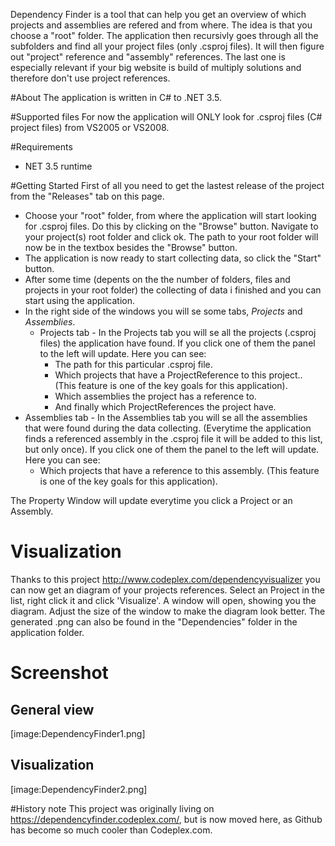 Dependency Finder is a tool that can help you get an overview of which projects and assemblies are refered and from where.
The idea is that you choose a "root" folder. The application then recursivly goes through all the subfolders and find all your project files (only .csproj files). It will then figure out "project" reference and "assembly" references. The last one is especially relevant if your big website is build of multiply solutions and therefore don't use project references.

#About
The application is written in C# to .NET 3.5.

#Supported files
For now the application will ONLY look for .csproj files (C# project files) from VS2005 or VS2008.

#Requirements
- NET 3.5 runtime

#Getting Started
First of all you need to get the lastest release of the project from the "Releases" tab on this page.

* Choose your "root" folder, from where the application will start looking for .csproj files. Do this by clicking on the "Browse" button. Navigate to your project(s) root folder and click ok. The path to your root folder will now be in the textbox besides the "Browse" button.
* The application is now ready to start collecting data, so click the "Start" button.
* After some time (depents on the the number of folders, files and projects in your root folder) the collecting of data i finished and you can start using the application.
* In the right side of the windows you will se some tabs, *Projects* and *Assemblies*. 
  * Projects tab - In the Projects tab you will se all the projects (.csproj files) the application have found. If you click one of them the panel to the left will update. Here you can see:
    * The path for this particular .csproj file. 
    * Which projects that have a ProjectReference to this project.. (This feature is one of the key goals for this application).
    * Which assemblies the project has a reference to.
    * And finally which ProjectReferences the project have.
* Assemblies tab - In the Assemblies tab you will se all the assemblies that were found during the data collecting. (Everytime the application finds a referenced assembly in the .csproj file it will be added to this list, but only once). If you click one of them the panel to the left will update. Here you can see:
    * Which projects that have a reference to this assembly. (This feature is one of the key goals for this application).

The Property Window will update everytime you click a Project or an Assembly.

# Visualization
Thanks to this project http://www.codeplex.com/dependencyvisualizer you can now get an diagram of your projects references. Select an Project in the list, right click it and click 'Visualize'. A window will open, showing you the diagram. Adjust the size of the window to make the diagram look better. The generated .png can also be found in the "Dependencies" folder in the application folder.

# Screenshot
## General view
[image:DependencyFinder1.png]

## Visualization
[image:DependencyFinder2.png]

#History note
This project was originally living on https://dependencyfinder.codeplex.com/, but is now moved here, as Github has become so much cooler than Codeplex.com.
